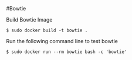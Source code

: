 #Bowtie

Build Bowtie Image

	$ sudo docker build -t bowtie .

Run the following command line to test bowtie

	$ sudo docker run --rm bowtie bash -c 'bowtie'

